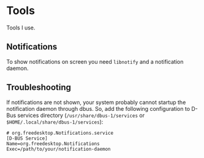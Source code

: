 # Tools

Tools I use.

## Notifications

To show notifications on screen you need `libnotify` and a notification daemon.

## Troubleshooting

If notifications are not shown, your system probably cannot startup the notification daemon through dbus. So, add the following configuration to D-Bus services directory (`/usr/share/dbus-1/services` or `$HOME/.local/share/dbus-1/services`):

    # org.freedesktop.Notifications.service
    [D-BUS Service]
    Name=org.freedesktop.Notifications
    Exec=/path/to/your/notification-daemon

